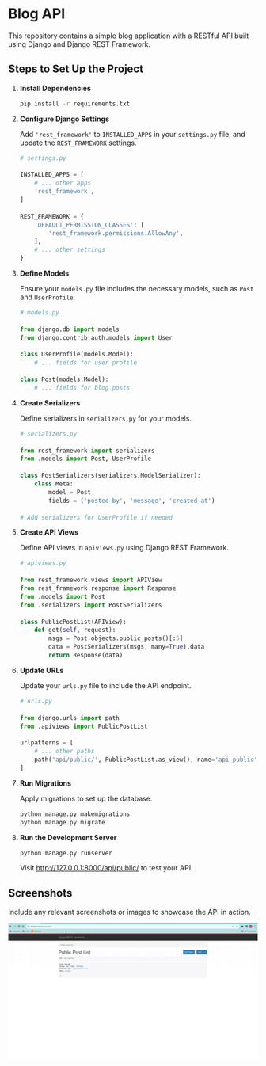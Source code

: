 # Blog API

This repository contains a simple blog application with a RESTful API built using Django and Django REST Framework.

## Steps to Set Up the Project

1. **Install Dependencies**

   ```bash
   pip install -r requirements.txt
   ```

2. **Configure Django Settings**

   Add `'rest_framework'` to `INSTALLED_APPS` in your `settings.py` file, and update the `REST_FRAMEWORK` settings.

   ```python
   # settings.py

   INSTALLED_APPS = [
       # ... other apps
       'rest_framework',
   ]

   REST_FRAMEWORK = {
       'DEFAULT_PERMISSION_CLASSES': [
           'rest_framework.permissions.AllowAny',
       ],
       # ... other settings
   }
   ```

3. **Define Models**

   Ensure your `models.py` file includes the necessary models, such as `Post` and `UserProfile`.

   ```python
   # models.py

   from django.db import models
   from django.contrib.auth.models import User

   class UserProfile(models.Model):
       # ... fields for user profile

   class Post(models.Model):
       # ... fields for blog posts
   ```

4. **Create Serializers**

   Define serializers in `serializers.py` for your models.

   ```python
   # serializers.py

   from rest_framework import serializers
   from .models import Post, UserProfile

   class PostSerializers(serializers.ModelSerializer):
       class Meta:
           model = Post
           fields = ('posted_by', 'message', 'created_at')

   # Add serializers for UserProfile if needed
   ```

5. **Create API Views**

   Define API views in `apiviews.py` using Django REST Framework.

   ```python
   # apiviews.py

   from rest_framework.views import APIView
   from rest_framework.response import Response
   from .models import Post
   from .serializers import PostSerializers

   class PublicPostList(APIView):
       def get(self, request):
           msgs = Post.objects.public_posts()[:5]
           data = PostSerializers(msgs, many=True).data
           return Response(data)
   ```

6. **Update URLs**

   Update your `urls.py` file to include the API endpoint.

   ```python
   # urls.py

   from django.urls import path
   from .apiviews import PublicPostList

   urlpatterns = [
       # ... other paths
       path('api/public/', PublicPostList.as_view(), name='api_public'),
   ]
   ```

7. **Run Migrations**

   Apply migrations to set up the database.

   ```bash
   python manage.py makemigrations
   python manage.py migrate
   ```

8. **Run the Development Server**

   ```bash
   python manage.py runserver
   ```

   Visit http://127.0.0.1:8000/api/public/ to test your API.

## Screenshots

Include any relevant screenshots or images to showcase the API in action.

![Screenshot 1: API Endpoint](tiruma.png)

